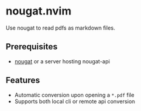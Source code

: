 # nougat.nvim
Use nougat to read pdfs as markdown files. 

## Prerequisites
- [nougat](https://github.com/facebookresearch/nougat) or a server hosting nougat-api

## Features
- Automatic conversion upon opening a `*.pdf` file
- Supports both local cli or remote api conversion
